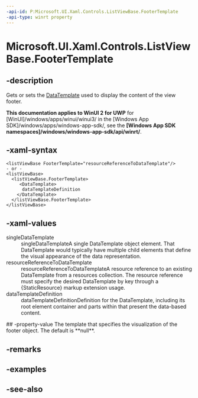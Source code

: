 ```yaml
---
-api-id: P:Microsoft.UI.Xaml.Controls.ListViewBase.FooterTemplate
-api-type: winrt property
---
```


<!-- Property syntax
public Windows.UI.Xaml.DataTemplate FooterTemplate { get;  set; }
-->

# Microsoft.UI.Xaml.Controls.ListViewBase.FooterTemplate

## -description
Gets or sets the [DataTemplate](../microsoft.ui.xaml/datatemplate.md) used to display the content of the view footer.

**This documentation applies to WinUI 2 for UWP** for [WinUI]/windows/apps/winui/winui3/ in the [Windows App SDK]/windows/apps/windows-app-sdk/, see the **[Windows App SDK namespaces]/windows/windows-app-sdk/api/winrt/**.

## -xaml-syntax
```xaml
<listViewBase FooterTemplate="resourceReferenceToDataTemplate"/>
- or -
<listViewBase>
  <listViewBase.FooterTemplate>
     <DataTemplate>
      dataTemplateDefinition
    </DataTemplate>
  </listViewBase.FooterTemplate>
</listViewBase>
```


## -xaml-values
<dl><dt>singleDataTemplate</dt><dd>singleDataTemplateA single DataTemplate object element. That DataTemplate would typically have multiple child elements that define the visual appearance of the data representation.</dd>
<dt>resourceReferenceToDataTemplate</dt><dd>resourceReferenceToDataTemplateA resource reference to an existing DataTemplate from a resources collection. The resource reference must specify the desired DataTemplate by key through a {StaticResource} markup extension usage.</dd>
<dt>dataTemplateDefinition</dt><dd>dataTemplateDefinitionDefinition for the DataTemplate, including its root element container and parts within that present the data-based content.</dd>
</dl>
## -property-value
The template that specifies the visualization of the footer object. The default is **null**.

## -remarks

## -examples

## -see-also
